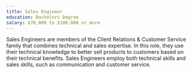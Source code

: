 ```yaml
---
title: Sales Engineer
education: Bachelors Degree
salary: $70,000 to $100,000 or more
---
```

Sales Engineers are members of the Client Relations & Customer Service family that combines technical and sales expertise. In this role, they use their technical knowledge to better sell products to customers based on their technical benefits. Sales Engineers employ both technical skills and sales skills, such as communication and customer service.